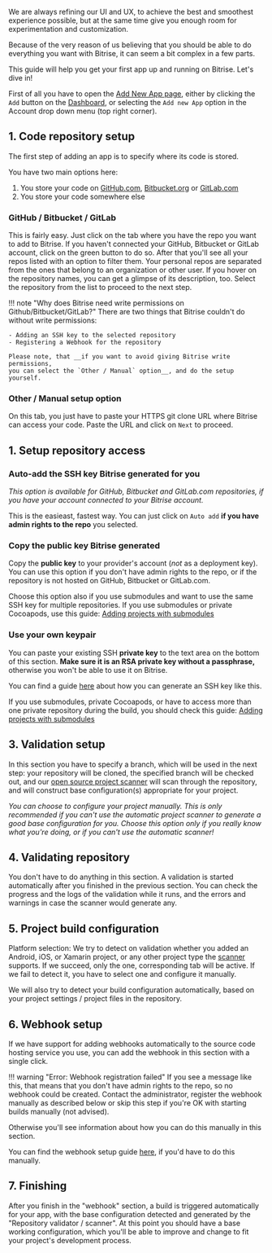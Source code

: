 We are always refining our UI and UX, to achieve the best and smoothest experience possible,
but at the same time give you enough room for experimentation and customization.

Because of the very reason of us believing that you should be able to do everything you want with Bitrise,
it can seem a bit complex in a few parts.

This guide will help you get your first app up and running on Bitrise. Let's dive in!

First of all you have to open the [Add New App page](https://www.bitrise.io/apps/add),
either by clicking the `Add` button on the [Dashboard](https://www.bitrise.io/dashboard),
or selecting the `Add new App` option in the Account drop down menu (top right corner).

## 1. Code repository setup

The first step of adding an app is to specify where its code is stored.

You have two main options here:

1. You store your code on [GitHub.com](https://github.com/), [Bitbucket.org](https://bitbucket.org/) or [GitLab.com](https://gitlab.com/)
1. You store your code somewhere else

### GitHub / Bitbucket / GitLab

This is fairly easy. Just click on the tab where you have the repo you want to add to Bitrise.
If you haven't connected your GitHub, Bitbucket or GitLab account, click on the green button to do so.
After that you'll see all your repos listed with an option to filter them.
Your personal repos are separated from the ones that belong to an organization or other user.
If you hover on the repository names, you can get a glimpse of its description, too.
Select the repository from the list to proceed to the next step.

!!! note "Why does Bitrise need write permissions on Github/Bitbucket/GitLab?"
    There are two things that Bitrise couldn't do without write permissions:

    - Adding an SSH key to the selected repository
    - Registering a Webhook for the repository

    Please note, that __if you want to avoid giving Bitrise write permissions,
    you can select the `Other / Manual` option__, and do the setup yourself.

### Other / Manual setup option

On this tab, you just have to paste your HTTPS git clone URL where Bitrise can access your code.
Paste the URL and click on `Next` to proceed.


## 1. Setup repository access

### Auto-add the SSH key Bitrise generated for you

_This option is available for GitHub, Bitbucket and GitLab.com repositories,
if you have your account connected to your Bitrise account._

This is the easieast, fastest way. You can just click on `Auto add`
__if you have admin rights to the repo__ you selected.

### Copy the public key Bitrise generated

Copy the __public key__ to your provider's account (*not* as a deployment key).
You can use this option if you don't have admin rights to the repo,
or if the repository is not hosted on GitHub, Bitbucket or GitLab.com.

Choose this option also if you use submodules and want to use the same SSH key for multiple repositories.
If you use submodules or private Cocoapods,
use this guide: [Adding projects with submodules](/faq/adding-projects-with-submodules/)

### Use your own keypair

You can paste your existing SSH __private key__ to the text area on the bottom of this section.
__Make sure it is an RSA private key without a passphrase,__
otherwise you won't be able to use it on Bitrise.

You can find a guide [here](/faq/how-to-generate-ssh-keypair/) about
how you can generate an SSH key like this.

If you use submodules, private Cocoapods,
or have to access more than one private repository
during the build, you should check this guide: [Adding projects with submodules](/faq/adding-projects-with-submodules/)


## 3. Validation setup

In this section you have to specify a branch, which will be used in the next step:
your repository will be cloned, the specified branch will be checked out,
and our [open source project scanner](https://github.com/bitrise-core/bitrise-init)
will scan through the repository, and will construct base configuration(s)
appropriate for your project.

*You can choose to configure your project manually.
This is only recommended if you can't use the automatic
project scanner to generate a good base configuration for you.
Choose this option only if you really know what you're doing,
or if you can't use the automatic scanner!*


## 4. Validating repository

You don't have to do anything in this section. A validation
is started automatically after you finished in the previous section.
You can check the progress and the logs of the validation while it runs,
and the errors and warnings in case the scanner would generate any.


## 5. Project build configuration

Platform selection: We try to detect on validation whether you added an Android, iOS, or Xamarin project,
or any other project type the [scanner](https://github.com/bitrise-core/bitrise-init) supports.
If we succeed, only the one, corresponding tab will be active.
If we fail to detect it, you have to select one and configure it manually.

We will also try to detect your build configuration automatically, based on your project settings / project
files in the repository.


## 6. Webhook setup

If we have support for adding webhooks automatically to the source code hosting
service you use, you can add the webhook in this section with a single click.

!!! warning "Error: Webhook registration failed"
    If you see a message like this, that means that you don't have admin rights to the repo,
    so no webhook could be created. Contact the administrator, register the webhook manually as described below
    or skip this step if you're OK with starting builds manually (not advised).

Otherwise you'll see information about how you can do this manually in this section.

You can find the webhook setup guide [here](/webhooks/),
if you'd have to do this manually.


## 7. Finishing

After you finish in the "webhook" section, a build is triggered automatically
for your app, with the base configuration detected and generated by
the "Repository validator / scanner". At this point you should have
a base working configuration, which you'll be able to improve and change
to fit your project's development process.
